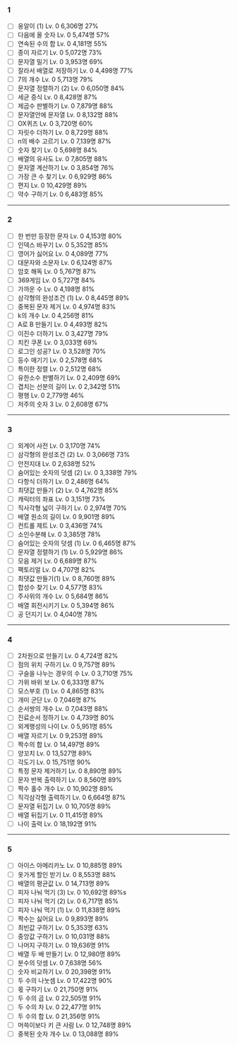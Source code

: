 ### 1

- [ ] 옹알이 (1) Lv. 0 6,306명 27%
- [ ] 다음에 올 숫자 Lv. 0 5,474명 57%
- [ ] 연속된 수의 합 Lv. 0 4,181명 55%
- [ ] 종이 자르기 Lv. 0 5,072명 73%
- [ ] 문자열 밀기 Lv. 0 3,953명 69%
- [ ] 잘라서 배열로 저장하기 Lv. 0 4,498명 77%
- [ ] 7의 개수 Lv. 0 5,713명 79%
- [ ] 문자열 정렬하기 (2) Lv. 0 6,050명 84%
- [ ] 세균 증식 Lv. 0 8,428명 87%
- [ ] 제곱수 판별하기 Lv. 0 7,879명 88%
- [ ] 문자열안에 문자열 Lv. 0 8,132명 88%
- [ ] OX퀴즈 Lv. 0 3,720명 60%
- [ ] 자릿수 더하기 Lv. 0 8,729명 88%
- [ ] n의 배수 고르기 Lv. 0 7,139명 87%
- [ ] 숫자 찾기 Lv. 0 5,698명 84%
- [ ] 배열의 유사도 Lv. 0 7,805명 88%
- [ ] 문자열 계산하기 Lv. 0 3,854명 76%
- [ ] 가장 큰 수 찾기 Lv. 0 6,929명 86%
- [ ] 편지 Lv. 0 10,429명 89%
- [ ] 약수 구하기 Lv. 0 6,483명 85%

---

### 2

- [ ] 한 번만 등장한 문자 Lv. 0 4,153명 80%
- [ ] 인덱스 바꾸기 Lv. 0 5,352명 85%
- [ ] 영어가 싫어요 Lv. 0 4,089명 77%
- [ ] 대문자와 소문자 Lv. 0 6,124명 87%
- [ ] 암호 해독 Lv. 0 5,767명 87%
- [ ] 369게임 Lv. 0 5,727명 84%
- [ ] 가까운 수 Lv. 0 4,198명 81%
- [ ] 삼각형의 완성조건 (1) Lv. 0 8,445명 89%
- [ ] 중복된 문자 제거 Lv. 0 4,974명 83%
- [ ] k의 개수 Lv. 0 4,256명 81%
- [ ] A로 B 만들기 Lv. 0 4,493명 82%
- [ ] 이진수 더하기 Lv. 0 3,427명 79%
- [ ] 치킨 쿠폰 Lv. 0 3,033명 69%
- [ ] 로그인 성공? Lv. 0 3,528명 70%
- [ ] 등수 매기기 Lv. 0 2,578명 68%
- [ ] 특이한 정렬 Lv. 0 2,512명 68%
- [ ] 유한소수 판별하기 Lv. 0 2,409명 69%
- [ ] 겹치는 선분의 길이 Lv. 0 2,342명 51%
- [ ] 평행 Lv. 0 2,779명 46%
- [ ] 저주의 숫자 3 Lv. 0 2,608명 67%

---

### 3

- [ ] 외계어 사전 Lv. 0 3,170명 74%
- [ ] 삼각형의 완성조건 (2) Lv. 0 3,066명 73%
- [ ] 안전지대 Lv. 0 2,638명 52%
- [ ] 숨어있는 숫자의 덧셈 (2) Lv. 0 3,338명 79%
- [ ] 다항식 더하기 Lv. 0 2,486명 64%
- [ ] 최댓값 만들기 (2) Lv. 0 4,762명 85%
- [ ] 캐릭터의 좌표 Lv. 0 3,151명 73%
- [ ] 직사각형 넓이 구하기 Lv. 0 2,974명 70%
- [ ] 배열 원소의 길이 Lv. 0 9,901명 89%
- [ ] 컨트롤 제트 Lv. 0 3,436명 74%
- [ ] 소인수분해 Lv. 0 3,385명 78%
- [ ] 숨어있는 숫자의 덧셈 (1) Lv. 0 6,465명 87%
- [ ] 문자열 정렬하기 (1) Lv. 0 5,929명 86%
- [ ] 모음 제거 Lv. 0 6,689명 87%
- [ ] 팩토리얼 Lv. 0 4,707명 82%
- [ ] 최댓값 만들기(1) Lv. 0 8,760명 89%
- [ ] 합성수 찾기 Lv. 0 4,577명 83%
- [ ] 주사위의 개수 Lv. 0 5,684명 86%
- [ ] 배열 회전시키기 Lv. 0 5,394명 86%
- [ ] 공 던지기 Lv. 0 4,040명 78%

---

### 4

- [ ] 2차원으로 만들기 Lv. 0 4,724명 82%
- [ ] 점의 위치 구하기 Lv. 0 9,757명 89%
- [ ] 구슬을 나누는 경우의 수 Lv. 0 3,710명 75%
- [ ] 가위 바위 보 Lv. 0 6,333명 87%
- [ ] 모스부호 (1) Lv. 0 4,865명 83%
- [ ] 개미 군단 Lv. 0 7,046명 87%
- [ ] 순서쌍의 개수 Lv. 0 7,043명 88%
- [ ] 진료순서 정하기 Lv. 0 4,739명 80%
- [ ] 외계행성의 나이 Lv. 0 5,951명 85%
- [ ] 배열 자르기 Lv. 0 9,253명 89%
- [ ] 짝수의 합 Lv. 0 14,497명 89%
- [ ] 양꼬치 Lv. 0 13,527명 89%
- [ ] 각도기 Lv. 0 15,751명 90%
- [ ] 특정 문자 제거하기 Lv. 0 8,890명 89%
- [ ] 문자 반복 출력하기 Lv. 0 8,560명 89%
- [ ] 짝수 홀수 개수 Lv. 0 10,902명 89%
- [ ] 직각삼각형 출력하기 Lv. 0 6,664명 87%
- [ ] 문자열 뒤집기 Lv. 0 10,705명 89%
- [ ] 배열 뒤집기 Lv. 0 11,415명 89%
- [ ] 나이 출력 Lv. 0 18,192명 91%

---

### 5

- [ ] 아이스 아메리카노 Lv. 0 10,885명 89%
- [ ] 옷가게 할인 받기 Lv. 0 8,553명 88%
- [ ] 배열의 평균값 Lv. 0 14,713명 89%
- [ ] 피자 나눠 먹기 (3) Lv. 0 10,692명 89%s
- [ ] 피자 나눠 먹기 (2) Lv. 0 6,717명 85%
- [ ] 피자 나눠 먹기 (1) Lv. 0 11,838명 89%
- [ ] 짝수는 싫어요 Lv. 0 9,893명 89%
- [ ] 최빈값 구하기 Lv. 0 5,353명 63%
- [ ] 중앙값 구하기 Lv. 0 10,031명 88%
- [ ] 나머지 구하기 Lv. 0 19,636명 91%
- [ ] 배열 두 배 만들기 Lv. 0 12,980명 89%
- [ ] 분수의 덧셈 Lv. 0 7,638명 56%
- [ ] 숫자 비교하기 Lv. 0 20,398명 91%
- [ ] 두 수의 나눗셈 Lv. 0 17,422명 90%
- [ ] 몫 구하기 Lv. 0 21,750명 91%
- [ ] 두 수의 곱 Lv. 0 22,505명 91%
- [ ] 두 수의 차 Lv. 0 22,477명 91%
- [ ] 두 수의 합 Lv. 0 21,356명 91%
- [ ] 머쓱이보다 키 큰 사람 Lv. 0 12,748명 89%
- [ ] 중복된 숫자 개수 Lv. 0 13,088명 89%
